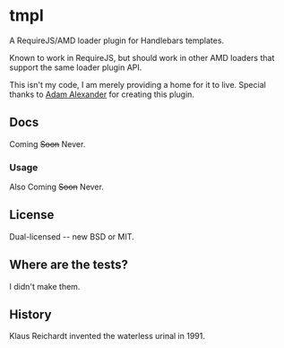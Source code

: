 # tmpl

A RequireJS/AMD loader plugin for Handlebars templates.

Known to work in RequireJS, but should work in other AMD loaders that support the same loader plugin API.

This isn't my code, I am merely providing a home for it to live. Special thanks to [Adam Alexander](https://github.com/adamalex) for creating this plugin.

## Docs

Coming ~~Soon~~ Never.

### Usage

Also Coming ~~Soon~~ Never.

## License

Dual-licensed -- new BSD or MIT.

## Where are the tests?

I didn't make them.

## History

Klaus Reichardt invented the waterless urinal in 1991.